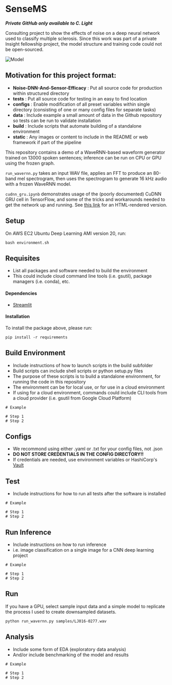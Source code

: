 # SenseMS
*****Private GitHub only available to C. Light*****

Consulting project to show the effects of noise on a deep neural network used to classify multiple sclerosis. Since this work was part of a private Insight fellowship project, the model structure and training code could not be open-sourced.

![Model](img/downsampling.png)

## Motivation for this project format:
- **Noise-DNN-And-Sensor-Efficacy** : Put all source code for production within structured directory
- **tests** : Put all source code for testing in an easy to find location
- **configs** : Enable modification of all preset variables within single directory (consisting of one or many config files for separate tasks)
- **data** : Include example a small amount of data in the Github repository so tests can be run to validate installation
- **build** : Include scripts that automate building of a standalone environment
- **static** : Any images or content to include in the README or web framework if part of the pipeline

This repository contains a demo of a WaveRNN-based waveform generator trained
on 13000 spoken sentences; inference can be run on CPU or GPU using the frozen
graph.

`run_wavernn.py` takes an input WAV file, applies an FFT to produce an 80-band
mel spectrogram, then uses the spectrogram to generate 16 kHz audio with a
frozen WaveRNN model.

`cudnn_gru.ipynb` demonstrates usage of the (poorly documented) CuDNN GRU cell
in TensorFlow, and some of the tricks and workarounds needed to get the network
up and running. See [this link](http://htmlpreview.github.io/?https://github.com/austinmoehle/wavernn/blob/master/cudnn_gru.html)
for an HTML-rendered version.


## Setup
On AWS EC2 Ubuntu Deep Learning AMI version 20, run:
```shell
bash environment.sh
```

## Requisites

- List all packages and software needed to build the environment
- This could include cloud command line tools (i.e. gsutil), package managers (i.e. conda), etc.

#### Dependencies

- [Streamlit](streamlit.io)

#### Installation
To install the package above, please run:
```shell
pip install -r requirements
```

## Build Environment
- Include instructions of how to launch scripts in the build subfolder
- Build scripts can include shell scripts or python setup.py files
- The purpose of these scripts is to build a standalone environment, for running the code in this repository
- The environment can be for local use, or for use in a cloud environment
- If using for a cloud environment, commands could include CLI tools from a cloud provider (i.e. gsutil from Google Cloud Platform)
```
# Example

# Step 1
# Step 2
```

## Configs
- We recommond using either .yaml or .txt for your config files, not .json
- **DO NOT STORE CREDENTIALS IN THE CONFIG DIRECTORY!!**
- If credentials are needed, use environment variables or HashiCorp's [Vault](https://www.vaultproject.io/)


## Test
- Include instructions for how to run all tests after the software is installed
```
# Example

# Step 1
# Step 2
```

## Run Inference
- Include instructions on how to run inference
- i.e. image classification on a single image for a CNN deep learning project
```
# Example

# Step 1
# Step 2
```

## Run
If you have a GPU, select sample input data and a simple model to replicate the process I used to create downsampled datasets.
```
python run_wavernn.py samples/LJ016-0277.wav
```


## Analysis
- Include some form of EDA (exploratory data analysis)
- And/or include benchmarking of the model and results
```
# Example

# Step 1
# Step 2
```
